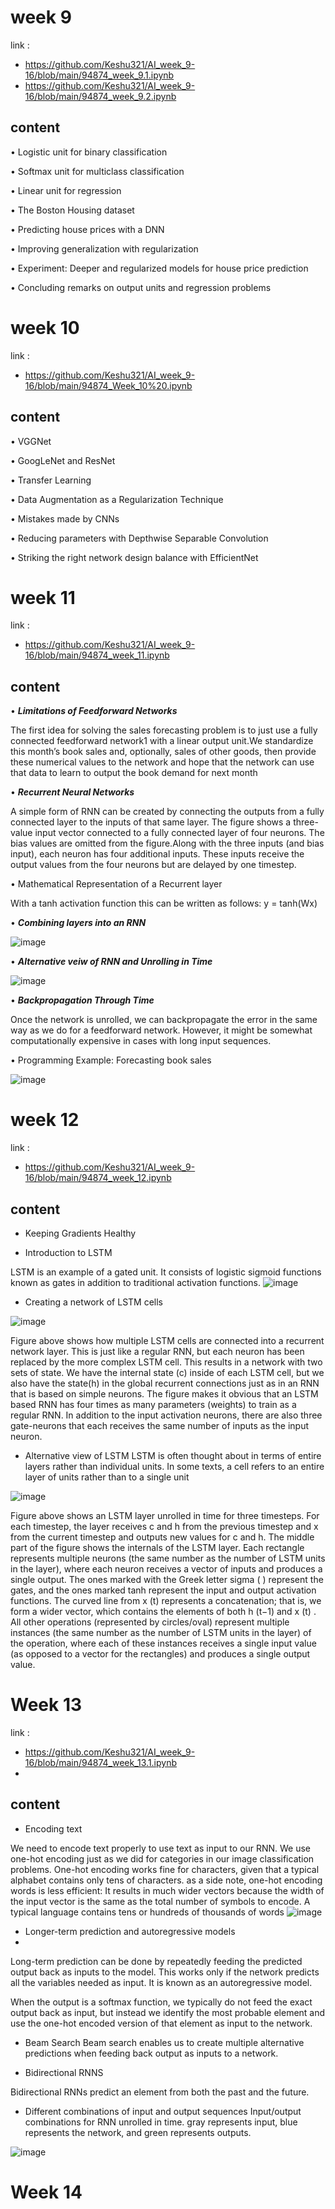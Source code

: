 # week 9 
link :
- https://github.com/Keshu321/AI_week_9-16/blob/main/94874_week_9.1.ipynb
- https://github.com/Keshu321/AI_week_9-16/blob/main/94874_week_9.2.ipynb

## content 

• Logistic unit for binary classification

• Softmax unit for multiclass classification

• Linear unit for regression

• The Boston Housing dataset

• Predicting house prices with a DNN

• Improving generalization with regularization

• Experiment: Deeper and regularized models for house
price prediction

• Concluding remarks on output units and regression
problems


# week 10 

link :
- https://github.com/Keshu321/AI_week_9-16/blob/main/94874_Week_10%20.ipynb

## content 

• VGGNet

• GoogLeNet and ResNet

• Transfer Learning

• Data Augmentation as a Regularization Technique

• Mistakes made by CNNs

• Reducing parameters with Depthwise Separable Convolution

• Striking the right network design balance with EfficientNet



# week 11 
link :
- https://github.com/Keshu321/AI_week_9-16/blob/main/94874_week_11.ipynb

## content 

• ***Limitations of Feedforward Networks***

The first idea for solving the sales forecasting problem is to just use a fully
connected feedforward network1 with a linear output unit.We standardize this
month’s book sales and, optionally, sales of other goods, then provide these
numerical values to the network and hope that the network can use that data to
learn to output the book demand for next month

• ***Recurrent Neural Networks***

A simple form of RNN can be created by connecting the outputs from a fully
connected layer to the inputs of that same layer. The
figure shows a three-value input vector connected to a fully connected layer of
four neurons. The bias values are omitted from the figure.Along with the three
inputs (and bias input), each neuron has four additional inputs. These inputs
receive the output values from the four neurons but are delayed by one
timestep.


• Mathematical Representation of a Recurrent layer

With a tanh activation function this can be written as follows:
y = tanh(Wx)

• ***Combining layers into an RNN***

![image](https://user-images.githubusercontent.com/92859942/200756273-23a25f26-412d-46ca-862b-4344ff66cb97.png)


• ***Alternative veiw of RNN and Unrolling in Time***

![image](https://user-images.githubusercontent.com/92859942/200756389-cb0027a6-ea7f-446f-bb06-386166798eab.png)


• ***Backpropagation Through Time***

Once the network is unrolled, we can backpropagate the error in the
same way as we do for a feedforward network. However, it might be
somewhat computationally expensive in cases with long input sequences.

• Programming Example: Forecasting book sales

![image](https://user-images.githubusercontent.com/92859942/200756155-7e2dc181-e34a-4bce-bcd9-0cd9164a8aae.png)



# week 12 

link : 
- https://github.com/Keshu321/AI_week_9-16/blob/main/94874_week_12.ipynb

## content 

- Keeping Gradients Healthy

- Introduction to LSTM

LSTM is an example of a gated unit. It consists of logistic sigmoid
functions known as gates in addition to traditional activation functions.
 ![image](https://user-images.githubusercontent.com/92859942/205247773-bfbc0a5e-2aab-4e8d-9734-f16c5c2a55af.png)

- Creating a network of LSTM cells

![image](https://user-images.githubusercontent.com/92859942/205248182-4134e1b9-fc3e-42dc-8c5e-cc43a37f9bc2.png)


Figure above shows how multiple LSTM cells are connected into a
recurrent network layer. This is just like a regular RNN, but each neuron
has been replaced by the more complex LSTM cell. This results in a
network with two sets of state. We have the internal state (c) inside of each
LSTM cell, but we also have the state(h) in the global recurrent
connections just as in an RNN that is based on simple neurons.
The figure makes it obvious that an LSTM based RNN has four times as
many parameters (weights) to train as a regular RNN. In addition to the
input activation neurons, there are also three gate-neurons that each
receives the same number of inputs as the input neuron.

- Alternative view of LSTM
LSTM is often thought about in terms of entire layers rather than individual
units. In some texts, a cell refers to an entire layer of units rather than to a
single unit

![image](https://user-images.githubusercontent.com/92859942/205248431-bc4f4c69-2dff-424c-a4ab-6c66de850a3d.png)


Figure above shows an LSTM layer unrolled in time for three timesteps.
For each timestep, the layer receives c and h from the previous timestep
and x from the current timestep and outputs new values for c and h.
The middle part of the figure shows the internals of the LSTM layer.
Each rectangle represents multiple neurons (the same number as the
number of LSTM units in the layer), where each neuron receives a
vector of inputs and produces a single output. The ones marked with the
Greek letter sigma ( ) represent the gates, and the ones marked tanh
represent the input and output activation functions. The curved line from
x
(t)
represents a concatenation; that is, we form a wider vector, which
contains the elements of both h
(t−1) and x
(t)
. All other operations
(represented by circles/oval) represent multiple instances (the same
number as the number of LSTM units in the layer) of the operation,
where each of these instances receives a single input value (as opposed
to a vector for the rectangles) and produces a single output value.

# Week 13 

link : 
- https://github.com/Keshu321/AI_week_9-16/blob/main/94874_week_13.1.ipynb
- 


## content 

- Encoding text

We need to encode text properly to use text as input to our RNN.
We use one-hot encoding just as we did for categories in our image
classification problems.
 One-hot encoding works fine for characters, given that a typical
alphabet contains only tens of characters. as a side note, one-hot
encoding words is less efficient: It results in much wider vectors
because the width of the input vector is the same as the total number of
symbols to encode. A typical language contains tens or hundreds of
thousands of words
![image](https://user-images.githubusercontent.com/92859942/205249228-17a111ac-e61b-4034-bffe-f1950c9d50cf.png)

- Longer-term prediction and autoregressive models
- 
Long-term prediction can be done by repeatedly feeding the predicted
output back as inputs to the model. This works only if the network
predicts all the variables needed as input. It is known as an
autoregressive model.

When the output is a softmax function, we typically do not feed the exact
output back as input, but instead we identify the most probable element
and use the one-hot encoded version of that element as input to the
network.

- Beam Search
Beam search enables us to create multiple alternative predictions
when feeding back output as inputs to a network.

- Bidirectional RNNS

Bidirectional RNNs predict an element from both the past and the future.

- Different combinations of input and output sequences
Input/output combinations for RNN unrolled in time. gray
represents input, blue represents the network, and green represents outputs.

![image](https://user-images.githubusercontent.com/92859942/205249694-0eb2a6ce-6949-410f-9eeb-08d81c163948.png)


# Week 14 


